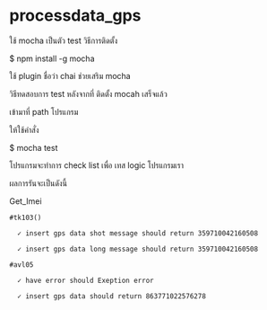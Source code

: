 # processdata_gps


ใช้ mocha เป็นตัว  test 
วิธีการติดตั้ง

$ npm install -g mocha

ใช้ plugin ชื่อว่า chai ช่วยเสริม  mocha

วิธีทดสอบการ test หลังจากที่ ติดตั้ง mocah เสร็จแล้ว

เข้ามาที่ path โปรแกรม

ให้ใช้คำสั่ง

$ mocha test

โปรแกรมจะทำการ check list เพื่อ เทส logic โปรแกรมเรา

ผลการรันจะเป็นดังนี้

  Get_Imei

    #tk103()

      ✓ insert gps data shot message should return 359710042160508

      ✓ insert gps data long message should return 359710042160508

    #avl05

      ✓ have error should Exeption error

      ✓ insert gps data should return 863771022576278
      